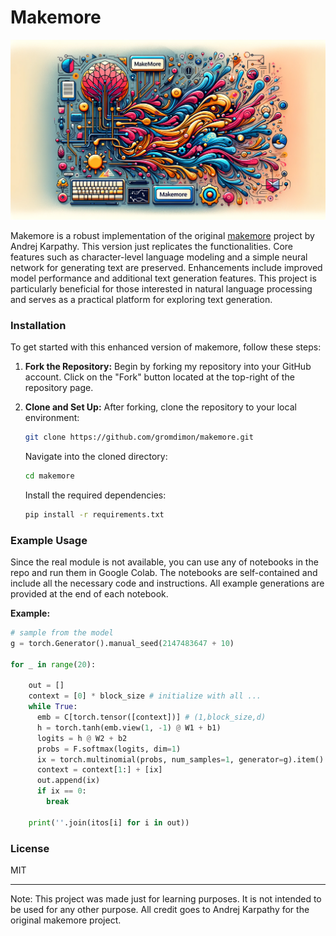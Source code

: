 # Makemore

![header](header.png)

Makemore is a robust implementation of the original [makemore](https://github.com/karpathy/makemore) project by Andrej Karpathy. This version just replicates the functionalities. Core features such as character-level language modeling and a simple neural network for generating text are preserved. Enhancements include improved model performance and additional text generation features. This project is particularly beneficial for those interested in natural language processing and serves as a practical platform for exploring text generation.

### Installation

To get started with this enhanced version of makemore, follow these steps:

1. **Fork the Repository:** Begin by forking my repository into your GitHub account. Click on the "Fork" button located at the top-right of the repository page.

2. **Clone and Set Up:** After forking, clone the repository to your local environment:

   ```bash
   git clone https://github.com/gromdimon/makemore.git
   ```

   Navigate into the cloned directory:

   ```bash
   cd makemore
   ```

   Install the required dependencies:

   ```bash
   pip install -r requirements.txt
   ```

### Example Usage

Since the real module is not available, you can use any of notebooks in the repo and run them in Google Colab. The notebooks are self-contained and include all the necessary code and instructions. All example generations are provided at the end of each notebook.

**Example:**

```python
# sample from the model
g = torch.Generator().manual_seed(2147483647 + 10)

for _ in range(20):
    
    out = []
    context = [0] * block_size # initialize with all ...
    while True:
      emb = C[torch.tensor([context])] # (1,block_size,d)
      h = torch.tanh(emb.view(1, -1) @ W1 + b1)
      logits = h @ W2 + b2
      probs = F.softmax(logits, dim=1)
      ix = torch.multinomial(probs, num_samples=1, generator=g).item()
      context = context[1:] + [ix]
      out.append(ix)
      if ix == 0:
        break
    
    print(''.join(itos[i] for i in out))
```

### License

MIT

---

Note: This project was made just for learning purposes. It is not intended to be used for any other purpose. All credit goes to Andrej Karpathy for the original makemore project.